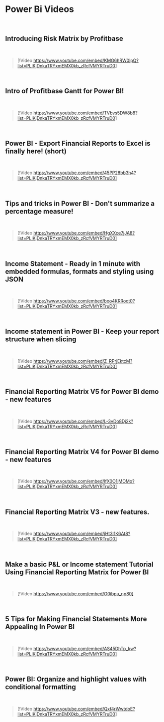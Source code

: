 # Power Bi Videos
<br/>

## Introducing Risk Matrix by Profitbase

<br/>

> [!Video https://www.youtube.com/embed/KMG6hRW0lpQ?list=PLIKjDnkaTRYxmEMX0kb_zRcfVMYRTruD0]

<br/>


## Intro of Profitbase Gantt for Power BI!

<br/>

> [!Video https://www.youtube.com/embed/TVbvs5DW8b8?list=PLIKjDnkaTRYxmEMX0kb_zRcfVMYRTruD0]

<br/>

## Power BI - Export Financial Reports to Excel is finally here! (short)

<br/>

> [!Video https://www.youtube.com/embed/45PP28bb3h4?list=PLIKjDnkaTRYxmEMX0kb_zRcfVMYRTruD0]

<br/>

## Tips and tricks in Power BI - Don't summarize a percentage measure!

<br/>

> [!Video https://www.youtube.com/embed/HgXXce7jJA8?list=PLIKjDnkaTRYxmEMX0kb_zRcfVMYRTruD0]

<br/>

## Income Statement - Ready in 1 minute with embedded formulas, formats and styling using JSON

<br/>

> [!Video https://www.youtube.com/embed/boo4KRRoot0?list=PLIKjDnkaTRYxmEMX0kb_zRcfVMYRTruD0]

<br/>

## Income statement in Power BI - Keep your report structure when slicing

<br/>

> [!Video https://www.youtube.com/embed/Z_RPrjEktcM?list=PLIKjDnkaTRYxmEMX0kb_zRcfVMYRTruD0]

<br/>

## Financial Reporting Matrix V5 for Power BI demo - new features

<br/>

> [!Video https://www.youtube.com/embed/L-3vDo8Dj2k?list=PLIKjDnkaTRYxmEMX0kb_zRcfVMYRTruD0]

<br/>

## Financial Reporting Matrix V4 for Power BI demo - new features

<br/>

> [!Video https://www.youtube.com/embed/lfX0O1jMOMo?list=PLIKjDnkaTRYxmEMX0kb_zRcfVMYRTruD0]

<br/>

## Financial Reporting Matrix V3 - new features.

<br/>

> [!Video https://www.youtube.com/embed/jHt3l1K6At8?list=PLIKjDnkaTRYxmEMX0kb_zRcfVMYRTruD0]

<br/>

## Make a basic P&L or Income statement **Tutorial** Using Financial Reporting Matrix for Power BI

<br/>

> [!Video https://www.youtube.com/embed/O0ibpu_np80]

<br/>

## 5 Tips for Making Financial Statements More Appealing In Power BI

<br/>

> [!Video https://www.youtube.com/embed/AS45DhTp_kw?list=PLIKjDnkaTRYxmEMX0kb_zRcfVMYRTruD0]

<br/>

## Power BI: Organize and highlight values with conditional formatting

<br/>

> [!Video https://www.youtube.com/embed/Qxf4rWwtdoE?list=PLIKjDnkaTRYxmEMX0kb_zRcfVMYRTruD0]

